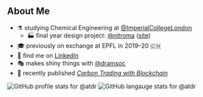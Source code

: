 ## About Me

- ⚗️ studying Chemical Engineering at [@ImperialCollegeLondon](https://github.com/ImperialCollegeLondon)
  - 🏭 final year design project: [@nitroma](https://github.com/nitroma) ([site](https://nitroma.github.io))
- 🎓 previously on exchange at EPFL in 2019–20 🇨🇭
- 💼 find me on [LinkedIn](http://atdr.eu/linkedin)
- 🎭 makes shiny things with [@dramsoc](https://github.com/dramsoc)
- 📗 recently published [_Carbon Trading with Blockchain_](https://doi.org/10.1007/978-3-030-53356-4_7)

<p>
<img alt="GitHub profile stats for @atdr" src="https://github-readme-stats.vercel.app/api?username=atdr&show_icons=true&count_private=true&hide_title=true" >
<img alt="GitHub langauge stats for @atdr" src="https://github-readme-stats.vercel.app/api/top-langs?username=atdr&count_private=true&layout=compact&hide_title=true&langs_count=6">
</p>
